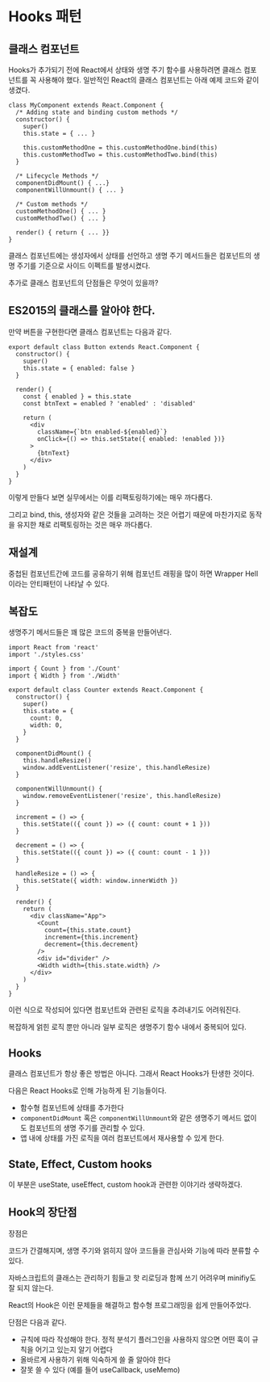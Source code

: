 # Hooks 패턴

## 클래스 컴포넌트

Hooks가 추가되기 전에 React에서 상태와 생명 주기 함수를 사용하려면 클래스 컴포넌트를 꼭 사용해야 했다. 일반적인 React의 클래스 컴포넌트는 아래 예제 코드와 같이 생겼다.

```tsx
class MyComponent extends React.Component {
  /* Adding state and binding custom methods */
  constructor() {
    super()
    this.state = { ... }

    this.customMethodOne = this.customMethodOne.bind(this)
    this.customMethodTwo = this.customMethodTwo.bind(this)
  }

  /* Lifecycle Methods */
  componentDidMount() { ...}
  componentWillUnmount() { ... }

  /* Custom methods */
  customMethodOne() { ... }
  customMethodTwo() { ... }

  render() { return { ... }}
}
```

클래스 컴포넌트에는 생성자에서 상태를 선언하고 생명 주기 메서드들은 컴포넌트의 생명 주기를 기준으로 사이드 이펙트를 발생시켰다.

추가로 클래스 컴포넌트의 단점들은 무엇이 있을까?

## ES2015의 클래스를 알아야 한다.

만약 버튼을 구현한다면 클래스 컴포넌트는 다음과 같다.

```tsx
export default class Button extends React.Component {
  constructor() {
    super()
    this.state = { enabled: false }
  }

  render() {
    const { enabled } = this.state
    const btnText = enabled ? 'enabled' : 'disabled'

    return (
      <div
        className={`btn enabled-${enabled}`}
        onClick={() => this.setState({ enabled: !enabled })}
      >
        {btnText}
      </div>
    )
  }
}
```

이렇게 만들다 보면 실무에서는 이를 리팩토링하기에는 매우 까다롭다.

그리고 bind, this, 생성자와 같은 것들을 고려하는 것은 어렵기 때문에 마찬가지로 동작을 유지한 채로 리팩토링하는 것은 매우 까다롭다.

## 재설계

중첩된 컴포넌트간에 코드를 공유하기 위해 컴포넌트 래핑을 많이 하면 Wrapper Hell이라는 안티패턴이 나타날 수 있다.

## 복잡도

생명주기 메서드들은 꽤 많은 코드의 중복을 만들어낸다.

```tsx
import React from 'react'
import './styles.css'

import { Count } from './Count'
import { Width } from './Width'

export default class Counter extends React.Component {
  constructor() {
    super()
    this.state = {
      count: 0,
      width: 0,
    }
  }

  componentDidMount() {
    this.handleResize()
    window.addEventListener('resize', this.handleResize)
  }

  componentWillUnmount() {
    window.removeEventListener('resize', this.handleResize)
  }

  increment = () => {
    this.setState(({ count }) => ({ count: count + 1 }))
  }

  decrement = () => {
    this.setState(({ count }) => ({ count: count - 1 }))
  }

  handleResize = () => {
    this.setState({ width: window.innerWidth })
  }

  render() {
    return (
      <div className="App">
        <Count
          count={this.state.count}
          increment={this.increment}
          decrement={this.decrement}
        />
        <div id="divider" />
        <Width width={this.state.width} />
      </div>
    )
  }
}
```

이런 식으로 작성되어 있다면 컴포넌트와 관련된 로직을 추려내기도 어려워진다.

복잡하게 얽힌 로직 뿐만 아니라 일부 로직은 생명주기 함수 내에서 중복되어 있다.

## Hooks

클래스 컴포넌트가 항상 좋은 방법은 아니다. 그래서 React Hooks가 탄생한 것이다.

다음은 React Hooks로 인해 가능하게 된 기능들이다.

- 함수형 컴포넌트에 상태를 추가한다
- `componentDidMount` 혹은 `componentWillUnmount`와 같은 생명주기 메서드 없이도 컴포넌트의 생명 주기를 관리할 수 있다.
- 앱 내에 상태를 가진 로직을 여러 컴포넌트에서 재사용할 수 있게 한다.

## State, Effect, Custom hooks

이 부분은 useState, useEffect, custom hook과 관련한 이야기라 생략하겠다.

## Hook의 장단점

장점은

코드가 간결해지며, 생명 주기와 얽히지 않아 코드들을 관심사와 기능에 따라 분류할 수 있다.

자바스크립트의 클래스는 관리하기 힘들고 핫 리로딩과 함께 쓰기 어려우며 minifiy도 잘 되지 않는다.

React의 Hook은 이런 문제들을 해결하고 함수형 프로그래밍을 쉽게 만들어주었다.

단점은 다음과 같다.

- 규칙에 따라 작성해야 한다. 정적 분석기 플러그인을 사용하지 않으면 어떤 훅이 규칙을 어기고 있는지 알기 어렵다
- 올바르게 사용하기 위해 익숙하게 쓸 줄 알아야 한다
- 잘못 쓸 수 있다 (예를 들어 useCallback, useMemo)
